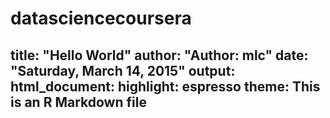 # datasciencecoursera
title: "Hello World"
author: "Author: mlc"
date: "Saturday, March 14, 2015"
output:
  html_document:
    highlight: espresso
    theme: This is an R Markdown file 
---



